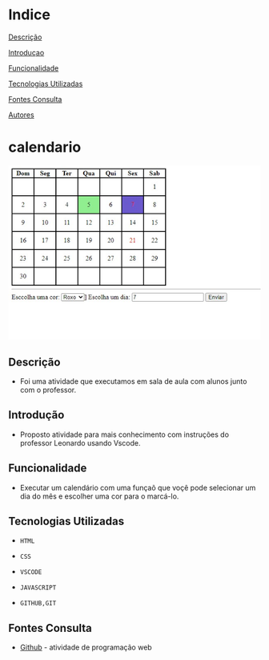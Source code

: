 
# Indice
[Descrição](#descrição)  

[Introduçao](#introduçao)  

[Funcionalidade](#funcionalidade)  

[Tecnologias Utilizadas](#tecnologias-utilizadas)  

[Fontes Consulta](#fontes-consulta)  

[Autores](#autores)  

  # calendario
 ![Capa do Projeto](capa_png.jpeg)

## Descrição
* Foi uma atividade que executamos em sala de aula com alunos junto com o professor.

## Introdução
* Proposto atividade para mais conhecimento com instruções do professor Leonardo usando Vscode.

## Funcionalidade
* Executar um calendário com uma funçaõ que voçê pode selecionar um dia do mês e escolher uma cor para o marcá-lo.

## Tecnologias Utilizadas
* ``HTML``

* ``CSS``

* ``VSCODE``

* ``JAVASCRIPT``

* ``GITHUB,GIT``

## Fontes Consulta
* [Github](https://github.com/helosilvax/calendario) - atividade de programação web

